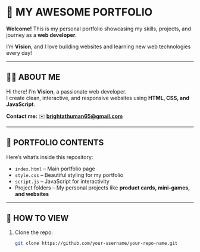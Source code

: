 # 🚀 MY AWESOME PORTFOLIO

**Welcome!** This is my personal portfolio showcasing my skills, projects, and journey as a **web developer**.  

I’m **Vision**, and I love building websites and learning new web technologies every day!  

---

## 👨‍💻 ABOUT ME
Hi there! I’m **Vision**, a passionate web developer.  
I create clean, interactive, and responsive websites using **HTML, CSS, and JavaScript**.  

**Contact me:** ✉️ **brightathuman65@gmail.com**

---

## 💼 PORTFOLIO CONTENTS
Here’s what’s inside this repository:  
- `index.html` – Main portfolio page  
- `style.css` – Beautiful styling for my portfolio  
- `script.js` – JavaScript for interactivity  
- Project folders – My personal projects like **product cards, mini-games, and websites**

---

## 🚀 HOW TO VIEW
1. Clone the repo:  
   ```bash
   git clone https://github.com/your-username/your-repo-name.git

